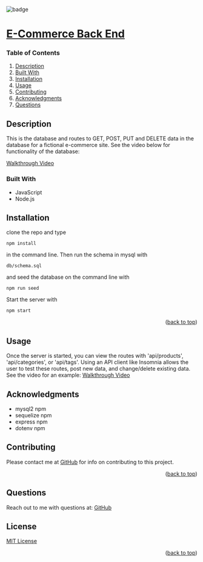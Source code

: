 
<div id="top"></div>

![badge](https://img.shields.io/badge/license-MIT-brightgreen)

# [E-Commerce Back End ](https://github.com/apatheticjedi/e-commerce-back-end)

### Table of Contents

1. [Description](#description)
2. [Built With](#built-with)
3. [Installation](#installation)
4. [Usage](#usage)
5. [Contributing](#contributing)
6. [Acknowledgments](#acknowledgments)
7. [Questions](#questions)

## Description

This is the database and routes to GET, POST, PUT and DELETE data in the database for a fictional e-commerce site. See the video below for functionality of the database:

[Walkthrough Video](https://youtu.be/IWnvJ5p8vA4)

### Built With


* JavaScript
* Node.js 

## Installation

clone the repo and type 

~~~
npm install 
~~~ 

in the command line. Then run the schema in mysql with 

~~~ 
db/schema.sql
~~~ 

and seed the database on the command line with 

~~~
npm run seed
~~~
 
Start the server with
 
~~~
npm start
~~~

<p align="right">(<a href="#top">back to top</a>)</p>

## Usage

Once the server is started, you can view the routes with 'api/products', 'api/categories', or 'api/tags'. Using an API client like Insomnia allows the user to test these routes, post new data, and change/delete existing data. See the video for an example:
[Walkthrough Video](https://youtu.be/IWnvJ5p8vA4)

## Acknowledgments

* mysql2 npm
* sequelize npm
* express npm
* dotenv npm

## Contributing

Please contact me at [GitHub](https://github.com/apatheticjedi) for info on contributing to this project.

<p align="right">(<a href="#top">back to top</a>)</p>



## Questions

Reach out to me with questions at:
[GitHub](https://github.com/apatheticjedi)


## License

[MIT License](https://spdx.org/licenses/MIT.html)


<p align="right">(<a href="#top">back to top</a>)</p>
